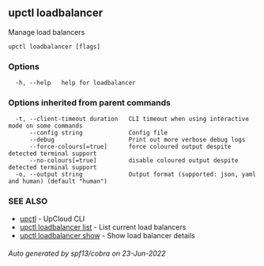 ## upctl loadbalancer

Manage load balancers

```
upctl loadbalancer [flags]
```

### Options

```
  -h, --help   help for loadbalancer
```

### Options inherited from parent commands

```
  -t, --client-timeout duration   CLI timeout when using interactive mode on some commands
      --config string             Config file
      --debug                     Print out more verbose debug logs
      --force-colours[=true]      force coloured output despite detected terminal support
      --no-colours[=true]         disable coloured output despite detected terminal support
  -o, --output string             Output format (supported: json, yaml and human) (default "human")
```

### SEE ALSO

* [upctl](upctl.md)	 - UpCloud CLI
* [upctl loadbalancer list](upctl_loadbalancer_list.md)	 - List current load balancers
* [upctl loadbalancer show](upctl_loadbalancer_show.md)	 - Show load balancer details

###### Auto generated by spf13/cobra on 23-Jun-2022
